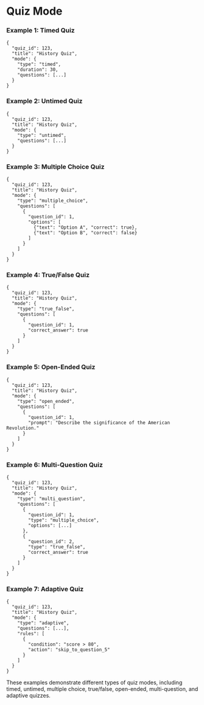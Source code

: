 # Quiz Mode 

### Example 1: Timed Quiz
```
{
  "quiz_id": 123,
  "title": "History Quiz",
  "mode": {
    "type": "timed",
    "duration": 30,
    "questions": [...]
  }
}
```

### Example 2: Untimed Quiz
```
{
  "quiz_id": 123,
  "title": "History Quiz",
  "mode": {
    "type": "untimed",
    "questions": [...]
  }
}
```

### Example 3: Multiple Choice Quiz
```
{
  "quiz_id": 123,
  "title": "History Quiz",
  "mode": {
    "type": "multiple_choice",
    "questions": [
      {
        "question_id": 1,
        "options": [
          {"text": "Option A", "correct": true},
          {"text": "Option B", "correct": false}
        ]
      }
    ]
  }
}
```
### Example 4: True/False Quiz
```
{
  "quiz_id": 123,
  "title": "History Quiz",
  "mode": {
    "type": "true_false",
    "questions": [
      {
        "question_id": 1,
        "correct_answer": true
      }
    ]
  }
}
```
### Example 5: Open-Ended Quiz
```
{
  "quiz_id": 123,
  "title": "History Quiz",
  "mode": {
    "type": "open_ended",
    "questions": [
      {
        "question_id": 1,
        "prompt": "Describe the significance of the American Revolution."
      }
    ]
  }
}
```
### Example 6: Multi-Question Quiz
```
{
  "quiz_id": 123,
  "title": "History Quiz",
  "mode": {
    "type": "multi_question",
    "questions": [
      {
        "question_id": 1,
        "type": "multiple_choice",
        "options": [...]
      },
      {
        "question_id": 2,
        "type": "true_false",
        "correct_answer": true
      }
    ]
  }
}
```
### Example 7: Adaptive Quiz
```
{
  "quiz_id": 123,
  "title": "History Quiz",
  "mode": {
    "type": "adaptive",
    "questions": [...],
    "rules": [
      {
        "condition": "score > 80",
        "action": "skip_to_question_5"
      }
    ]
  }
}
```
These examples demonstrate different types of quiz modes, including timed, untimed, multiple choice, true/false, open-ended, multi-question, and adaptive quizzes.